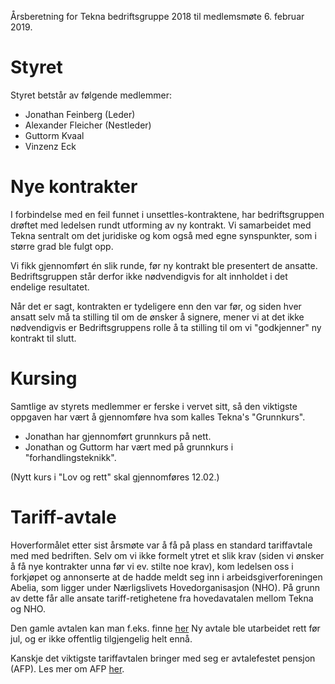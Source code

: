 Årsberetning for Tekna bedriftsgruppe 2018 til medlemsmøte 6. februar 2019.

# Styret

Styret betstår av følgende medlemmer:

* Jonathan Feinberg (Leder)
* Alexander Fleicher (Nestleder)
* Guttorm Kvaal
* Vinzenz Eck

# Nye kontrakter

I forbindelse med en feil funnet i unsettles-kontraktene, har bedriftsgruppen
drøftet med ledelsen rundt utforming av ny kontrakt. Vi samarbeidet med Tekna
sentralt om det juridiske og kom også med egne synspunkter, som i større grad
ble fulgt opp.

Vi fikk gjennomført én slik runde, før ny kontrakt ble presentert de ansatte.
Bedriftsgruppen står derfor ikke nødvendigvis for alt innholdet i det endelige
resultatet.

Når det er sagt, kontrakten er tydeligere enn den var før, og siden hver ansatt
selv må ta stilling til om de ønsker å signere, mener vi at det ikke
nødvendigvis er Bedriftsgruppens rolle å ta stilling til om vi "godkjenner" ny
kontrakt til slutt.

# Kursing

Samtlige av styrets medlemmer er ferske i vervet sitt, så den viktigste
oppgaven har vært å gjennomføre hva som kalles Tekna's "Grunnkurs".

* Jonathan har gjennomført grunnkurs på nett.
* Jonathan og Guttorm har vært med på grunnkurs i "forhandlingsteknikk".

(Nytt kurs i "Lov og rett" skal gjennomføres 12.02.)

# Tariff-avtale

Hoverformålet etter sist årsmøte var å få på plass en standard tariffavtale med
med bedriften. Selv om vi ikke formelt ytret et slik krav (siden vi ønsker å få
nye kontrakter unna før vi ev. stilte noe krav), kom ledelsen oss i forkjøpet
og annonserte at de hadde meldt seg inn i arbeidsgiverforeningen Abelia, som
ligger under Nærligslivets Hovedorganisasjon (NHO). På grunn av dette får alle
ansate tariff-retighetene fra hovedavatalen mellom Tekna og NHO.

Den gamle avtalen kan man f.eks. finne [her](
https://www.tekna.no/globalassets/filer/tariffavtaler/privat/nho/hovedavtale_tekna-nho-_20162018.pdf)
Ny avtale ble utarbeidet rett før jul, og er ikke offentlig tilgjengelig helt
ennå.

Kanskje det viktigste tariffavtalen bringer med seg er avtalefestet pensjon
(AFP). Les mer om AFP [her](https://www.afp.no/).
